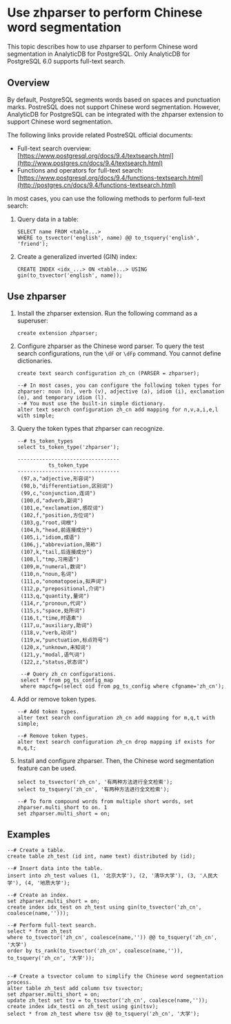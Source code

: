 # Use zhparser to perform Chinese word segmentation

This topic describes how to use zhparser to perform Chinese word segmentation in AnalyticDB for PostgreSQL. Only AnalyticDB for PostgreSQL 6.0 supports full-text search.

## Overview

By default, PostgreSQL segments words based on spaces and punctuation marks. PostreSQL does not support Chinese word segmentation. However, AnalyticDB for PostgreSQL can be integrated with the zhparser extension to support Chinese word segmentation.

The following links provide related PostreSQL official documents:

-   Full-text search overview: [https://www.postgresql.org/docs/9.4/textsearch.html](http://www.postgres.cn/docs/9.4/textsearch.html)
-   Functions and operators for full-text search: [https://www.postgresql.org/docs/9.4/functions-textsearch.html](http://postgres.cn/docs/9.4/functions-textsearch.html)

In most cases, you can use the following methods to perform full-text search:

1.  Query data in a table:

    ```
    SELECT name FROM <table...>
    WHERE to_tsvector('english', name) @@ to_tsquery('english', 'friend');
    ```

2.  Create a generalized inverted \(GIN\) index:

    ```
    CREATE INDEX <idx_...> ON <table...> USING gin(to_tsvector('english', name));
    ```


## Use zhparser

1.  Install the zhparser extension. Run the following command as a superuser:

    ```
    create extension zhparser;
    ```

2.  Configure zhparser as the Chinese word parser. To query the test search configurations, run the `\dF` or `\dFp` command. You cannot define dictionaries.

    ```
    create text search configuration zh_cn (PARSER = zhparser);
    
    --# In most cases, you can configure the following token types for zhparser: noun (n), verb (v), adjective (a), idiom (i), exclamation (e), and temporary idiom (l).
    --# You must use the built-in simple dictionary.
    alter text search configuration zh_cn add mapping for n,v,a,i,e,l with simple;
    ```

3.  Query the token types that zhparser can recognize.

    ```
    --# ts_token_types
    select ts_token_type('zhparser');
    
    ---------------------------------
              ts_token_type          
    ---------------------------------
     (97,a,"adjective,形容词")
     (98,b,"differentiation,区别词")
     (99,c,"conjunction,连词")
     (100,d,"adverb,副词")
     (101,e,"exclamation,感叹词")
     (102,f,"position,方位词")
     (103,g,"root,词根")
     (104,h,"head,前连接成分")
     (105,i,"idiom,成语")
     (106,j,"abbreviation,简称")
     (107,k,"tail,后连接成分")
     (108,l,"tmp,习用语")
     (109,m,"numeral,数词")
     (110,n,"noun,名词")
     (111,o,"onomatopoeia,拟声词")
     (112,p,"prepositional,介词")
     (113,q,"quantity,量词")
     (114,r,"pronoun,代词")
     (115,s,"space,处所词")
     (116,t,"time,时语素")
     (117,u,"auxiliary,助词")
     (118,v,"verb,动词")
     (119,w,"punctuation,标点符号")
     (120,x,"unknown,未知词")
     (121,y,"modal,语气词")
     (122,z,"status,状态词")
     
     --# Query zh_cn configurations.
     select * from pg_ts_config_map 
     where mapcfg=(select oid from pg_ts_config where cfgname='zh_cn');
    ```

4.  Add or remove token types.

    ```
    --# Add token types.
    alter text search configuration zh_cn add mapping for m,q,t with simple;
    
    --# Remove token types.
    alter text search configuration zh_cn drop mapping if exists for m,q,t;
    ```

5.  Install and configure zhparser. Then, the Chinese word segmentation feature can be used.

    ```
    select to_tsvector('zh_cn', '有两种方法进行全文检索');
    select to_tsquery('zh_cn', '有两种方法进行全文检索');
    
    --# To form compound words from multiple short words, set zhparser.multi_short to on. 1
    set zhparser.multi_short = on; 
    ```


## Examples

```
--# Create a table.
create table zh_test (id int, name text) distributed by (id);

--# Insert data into the table.
insert into zh_test values (1, '北京大学'), (2, '清华大学'), (3, '人民大学'), (4, '地质大学');

--# Create an index.
set zhparser.multi_short = on;
create index idx_test on zh_test using gin(to_tsvector('zh_cn', coalesce(name,'')));

--# Perform full-text search.
select * from zh_test 
where to_tsvector('zh_cn', coalesce(name,'')) @@ to_tsquery('zh_cn', '大学')
order by ts_rank(to_tsvector('zh_cn', coalesce(name,'')), to_tsquery('zh_cn', '大学'));


--# Create a tsvector column to simplify the Chinese word segmentation process.
alter table zh_test add column tsv tsvector;
set zhparser.multi_short = on;
update zh_test set tsv = to_tsvector('zh_cn', coalesce(name,''));
create index idx_test1 on zh_test using gin(tsv);
select * from zh_test where tsv @@ to_tsquery('zh_cn', '大学');
```

